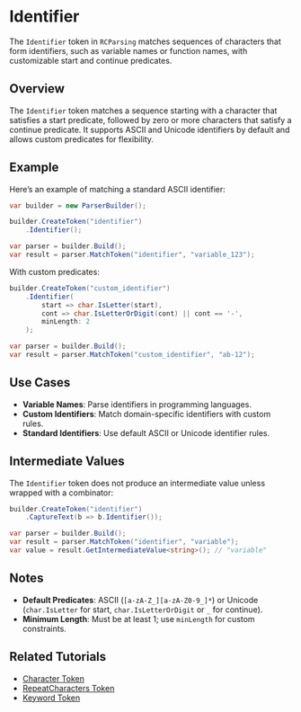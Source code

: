 # Identifier

The `Identifier` token in `RCParsing` matches sequences of characters that form identifiers, such as variable names or function names, with customizable start and continue predicates.

## Overview

The `Identifier` token matches a sequence starting with a character that satisfies a start predicate, followed by zero or more characters that satisfy a continue predicate. It supports ASCII and Unicode identifiers by default and allows custom predicates for flexibility.

## Example

Here’s an example of matching a standard ASCII identifier:

```csharp
var builder = new ParserBuilder();

builder.CreateToken("identifier")
    .Identifier();

var parser = builder.Build();
var result = parser.MatchToken("identifier", "variable_123");
```

With custom predicates:

```csharp
builder.CreateToken("custom_identifier")
    .Identifier(
        start => char.IsLetter(start),
        cont => char.IsLetterOrDigit(cont) || cont == '-',
        minLength: 2
    );

var parser = builder.Build();
var result = parser.MatchToken("custom_identifier", "ab-12");
```

## Use Cases

- **Variable Names**: Parse identifiers in programming languages.
- **Custom Identifiers**: Match domain-specific identifiers with custom rules.
- **Standard Identifiers**: Use default ASCII or Unicode identifier rules.

## Intermediate Values

The `Identifier` token does not produce an intermediate value unless wrapped with a combinator:

```csharp
builder.CreateToken("identifier")
    .CaptureText(b => b.Identifier());

var parser = builder.Build();
var result = parser.MatchToken("identifier", "variable");
var value = result.GetIntermediateValue<string>(); // "variable"
```

## Notes

- **Default Predicates**: ASCII (`[a-zA-Z_][a-zA-Z0-9_]*`) or Unicode (`char.IsLetter` for start, `char.IsLetterOrDigit` or `_` for continue).
- **Minimum Length**: Must be at least 1; use `minLength` for custom constraints.

## Related Tutorials

- [Character Token](character)
- [RepeatCharacters Token](combinators/repeat-characters)
- [Keyword Token](keyword)